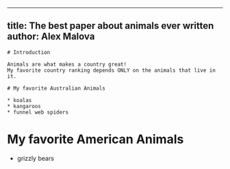 ---
title: The best paper about animals ever written
author: Alex Malova
  ---
    # Introduction

    Animals are what makes a country great!
    My favorite country ranking depends ONLY on the animals that live in it.

    # My favorite Australian Animals

    * koalas
    * kangaroos
    * funnel web spiders

# My favorite American Animals

* grizzly bears
